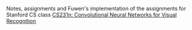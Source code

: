 
Notes, assignments and Fuwen's implementation of the assignments for Stanford CS class [CS231n: Convolutional Neural Networks for Visual Recognition](http://vision.stanford.edu/teaching/cs231n/)
